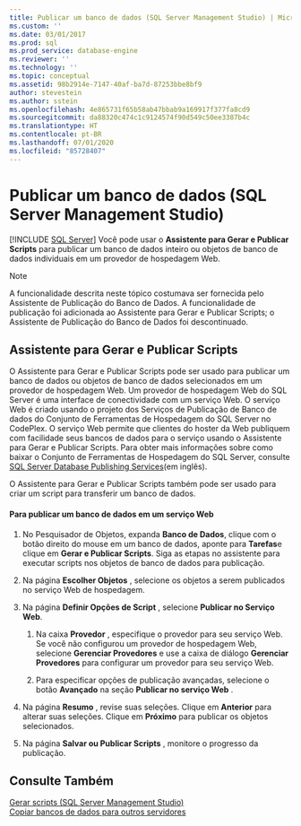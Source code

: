 ```yaml
---
title: Publicar um banco de dados (SQL Server Management Studio) | Microsoft Docs
ms.custom: ''
ms.date: 03/01/2017
ms.prod: sql
ms.prod_service: database-engine
ms.reviewer: ''
ms.technology: ''
ms.topic: conceptual
ms.assetid: 98b2914e-7147-40af-ba7d-87253bbe8bf9
author: stevestein
ms.author: sstein
ms.openlocfilehash: 4e865731f65b58ab47bbab9a169917f377fa8cd9
ms.sourcegitcommit: da88320c474c1c9124574f90d549c50ee3387b4c
ms.translationtype: HT
ms.contentlocale: pt-BR
ms.lasthandoff: 07/01/2020
ms.locfileid: "85728407"
---
```

# <a name="publish-a-database-sql-server-management-studio"></a>Publicar um banco de dados (SQL Server Management Studio)
 [!INCLUDE [SQL Server](../../includes/applies-to-version/sqlserver.md)]
  Você pode usar o **Assistente para Gerar e Publicar Scripts** para publicar um banco de dados inteiro ou objetos de banco de dados individuais em um provedor de hospedagem Web.  
  
> [!NOTE]  
>  A funcionalidade descrita neste tópico costumava ser fornecida pelo Assistente de Publicação do Banco de Dados. A funcionalidade de publicação foi adicionada ao Assistente para Gerar e Publicar Scripts; o Assistente de Publicação do Banco de Dados foi descontinuado.  
  
## <a name="generate-and-publish-scripts-wizard"></a>Assistente para Gerar e Publicar Scripts  
 O Assistente para Gerar e Publicar Scripts pode ser usado para publicar um banco de dados ou objetos de banco de dados selecionados em um provedor de hospedagem Web. Um provedor de hospedagem Web do SQL Server é uma interface de conectividade com um serviço Web. O serviço Web é criado usando o projeto dos Serviços de Publicação de Banco de dados do Conjunto de Ferramentas de Hospedagem do SQL Server no CodePlex. O serviço Web permite que clientes do hoster da Web publiquem com facilidade seus bancos de dados para o serviço usando o Assistente para Gerar e Publicar Scripts. Para obter mais informações sobre como baixar o Conjunto de Ferramentas de Hospedagem do SQL Server, consulte [SQL Server Database Publishing Services](https://go.microsoft.com/fwlink/?LinkId=142025)(em inglês).  
  
 O Assistente para Gerar e Publicar Scripts também pode ser usado para criar um script para transferir um banco de dados.  
  
#### <a name="to-publish-a-database-to-a-web-service"></a>Para publicar um banco de dados em um serviço Web  
  
1.  No Pesquisador de Objetos, expanda **Banco de Dados**, clique com o botão direito do mouse em um banco de dados, aponte para **Tarefas**e clique em **Gerar e Publicar Scripts**. Siga as etapas no assistente para executar scripts nos objetos de banco de dados para publicação.  
  
2.  Na página **Escolher Objetos** , selecione os objetos a serem publicados no serviço Web de hospedagem.  
  
3.  Na página **Definir Opções de Script** , selecione **Publicar no Serviço Web**.  
  
    1.  Na caixa **Provedor** , especifique o provedor para seu serviço Web. Se você não configurou um provedor de hospedagem Web, selecione **Gerenciar Provedores** e use a caixa de diálogo **Gerenciar Provedores** para configurar um provedor para seu serviço Web.  
  
    2.  Para especificar opções de publicação avançadas, selecione o botão **Avançado** na seção **Publicar no serviço Web** .  
  
4.  Na página **Resumo** , revise suas seleções. Clique em **Anterior** para alterar suas seleções. Clique em **Próximo** para publicar os objetos selecionados.  
  
5.  Na página **Salvar ou Publicar Scripts** , monitore o progresso da publicação.  

## <a name="see-also"></a>Consulte Também  
 [Gerar scripts &#40;SQL Server Management Studio&#41;](../../relational-databases/scripting/generate-scripts-sql-server-management-studio.md)   
 [Copiar bancos de dados para outros servidores](../../relational-databases/databases/copy-databases-to-other-servers.md)  
  
  

